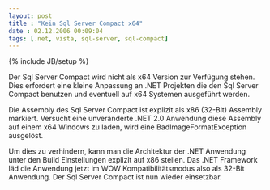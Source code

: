 ```yaml
---
layout: post
title : "Kein Sql Server Compact x64"
date : 02.12.2006 00:09:04
tags: [.net, vista, sql-server, sql-compact]
---
```

{% include JB/setup %}

Der Sql Server Compact wird nicht als x64 Version zur Verfügung stehen. Dies erfordert eine kleine Anpassung an .NET Projekten die den Sql Server Compact benutzen und eventuell auf x64 Systemen ausgeführt werden.

Die Assembly des Sql Server Compact ist explizit als x86 (32-Bit) Assembly markiert. Versucht eine unveränderte .NET 2.0 Anwendung diese Assembly auf einem x64 Windows zu laden, wird eine BadImageFormatException ausgelöst.

Um dies zu verhindern, kann man die Architektur der .NET Anwendung unter den Build Einstellungen explizit auf x86 stellen. Das .NET Framework läd die Anwendung jetzt im WOW Kompatibilitätsmodus also als 32-Bit Anwendung. Der Sql Server Compact ist nun wieder einsetzbar.
